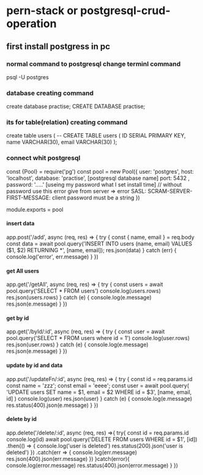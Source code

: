 # pern-stack or postgresql-crud-operation

## first install postgress in pc
### normal command to postgresql change terminl command
psql -U postgres
### database creating command
create database practise;
CREATE DATABASE practise;
### its for table(relation) creating command
create table users (
-- CREATE TABLE users (
  ID SERIAL PRIMARY KEY,
  name VARCHAR(30),
  email VARCHAR(30)
);
### connect whit postgresql
const {Pool} = require('pg')
const pool = new Pool({
    user: 'postgres',
    host: 'localhost',
    database: 'practise', [postgresql database name]
    port: 5432
    ,
    password: '.....' [useing my password what I set install time]
    // without password use this error give from server => error SASL: SCRAM-SERVER-FIRST-MESSAGE: client password must be a string
})

module.exports = pool
#### insert data
app.post('/add', async (req, res) => {
    try {
        const { name, email } = req.body
        const data = await pool.query('INSERT INTO users (name, email) VALUES ($1, $2) RETURNING *', [name, email]);
        res.json(data)
    } catch (err) {
        console.log('error', err.message)
    }
})
#### get All users 
app.get('/getAll', async (req, res) => {
    try {
        const users = await pool.query('SELECT * FROM users')
        console.log(users.rows)
        res.json(users.rows)
    } catch (e) {
        console.log(e.message)
        res.json(e.message)
    }
})
#### get by id
app.get('/byId/:id', async (req, res) => {
    try {
        const user = await pool.query('SELECT * FROM users where id = 1')
        console.log(user.rows)
        res.json(user.rows)
    } catch (e) {
        console.log(e.message)
        res.json(e.message)
    }
})
#### update by id and data
app.put('/updateFn/:id', async (req, res) => {
    try {
        const id = req.params.id
        const name = 'zzz';
        const email = 'eeee';
        const user = await pool.query(
            'UPDATE users SET name = $1, email = $2 WHERE id = $3',
            [name, email, id]
        )
        console.log(user)
        res.json(user)
    } catch (e) {
        console.log(e.message)
        res.status(400).json(e.message)
    }
})
#### delete by id 
app.delete('/delete/:id', async (req, res) =>{
    try{
        const id = req.params.id
        console.log(id)
        await pool.query('DELETE FROM users WHERE id = $1', [id])
        .then(() => {
            console.log('user is deleted')
            res.status(200).json('user is deleted')
        })
        .catch(err => {
            console.log(err.message)
            res.json(400).json(err.message)
        })
    }catch(error){
        console.log(error.message)
        res.status(400).json(error.message)
    }
})